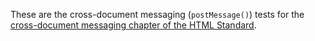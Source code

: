These are the cross-document messaging (`postMessage()`) tests for the
[cross-document messaging chapter of the HTML Standard](https://html.spec.whatwg.org/multipage/comms.html#web-messaging).
